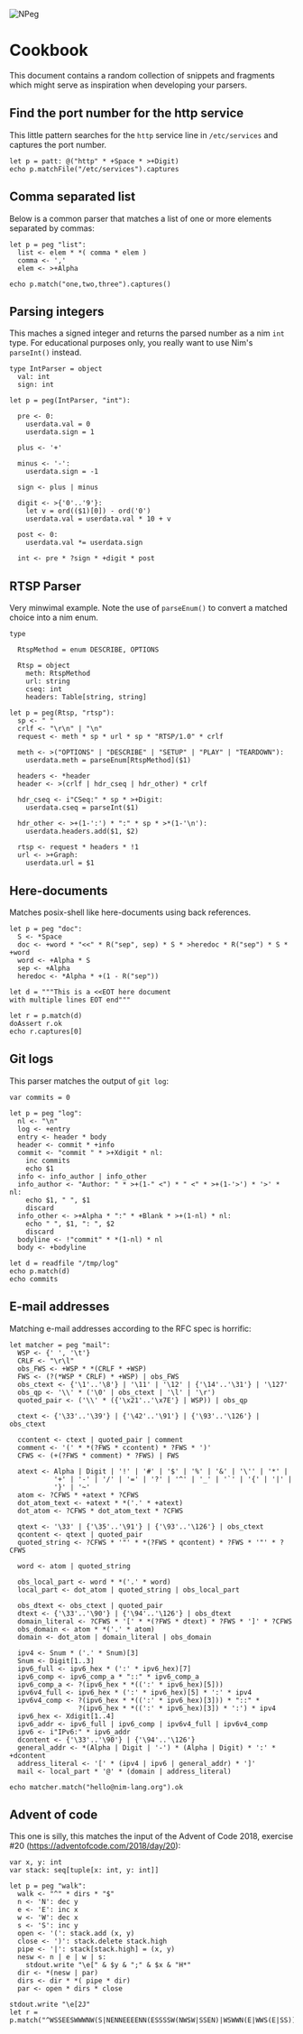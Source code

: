 ![NPeg](/doc/npeg.png)

# Cookbook

This document contains a random collection of snippets and fragments which
might serve as inspiration when developing your parsers.


## Find the port number for the http service

This little pattern searches for the `http` service line in `/etc/services`
and captures the port number.

```
let p = patt: @("http" * +Space * >+Digit)
echo p.matchFile("/etc/services").captures
```

## Comma separated list

Below is a common parser that matches a list of one or more elements
separated by commas:

```
let p = peg "list":
  list <- elem * *( comma * elem )
  comma <- ','
  elem <- >+Alpha

echo p.match("one,two,three").captures()
```


## Parsing integers

This maches a signed integer and returns the parsed number as a nim `int `type.
For educational purposes only, you really want to use Nim's `parseInt()`
instead.

```
type IntParser = object
  val: int
  sign: int

let p = peg(IntParser, "int"):

  pre <- 0:
    userdata.val = 0
    userdata.sign = 1
  
  plus <- '+'
  
  minus <- '-':
    userdata.sign = -1
  
  sign <- plus | minus

  digit <- >{'0'..'9'}:
    let v = ord(($1)[0]) - ord('0')
    userdata.val = userdata.val * 10 + v

  post <- 0:
    userdata.val *= userdata.sign
  
  int <- pre * ?sign * +digit * post
```


## RTSP Parser

Very minwimal example. Note the use of `parseEnum()` to convert
a matched choice into a nim enum.

```
type

  RtspMethod = enum DESCRIBE, OPTIONS
  
  Rtsp = object
    meth: RtspMethod
    url: string
    cseq: int
    headers: Table[string, string]

let p = peg(Rtsp, "rtsp"):
  sp <- " "
  crlf <- "\r\n" | "\n"
  request <- meth * sp * url * sp * "RTSP/1.0" * crlf

  meth <- >("OPTIONS" | "DESCRIBE" | "SETUP" | "PLAY" | "TEARDOWN"):
    userdata.meth = parseEnum[RtspMethod]($1)

  headers <- *header
  header <- >(crlf | hdr_cseq | hdr_other) * crlf

  hdr_cseq <- i"CSeq:" * sp * >+Digit:
    userdata.cseq = parseInt($1)

  hdr_other <- >+(1-':') * ":" * sp * >*(1-'\n'):
    userdata.headers.add($1, $2)

  rtsp <- request * headers * !1
  url <- >+Graph:
    userdata.url = $1
```


## Here-documents

Matches posix-shell like here-documents using back references.

```
let p = peg "doc":
  S <- *Space
  doc <- +word * "<<" * R("sep", sep) * S * >heredoc * R("sep") * S * +word
  word <- +Alpha * S
  sep <- +Alpha
  heredoc <- *Alpha * +(1 - R("sep"))

let d = """This is a <<EOT here document
with multiple lines EOT end"""

let r = p.match(d)
doAssert r.ok
echo r.captures[0]
```

## Git logs

This parser matches the output of `git log`:

```
var commits = 0

let p = peg "log":
  nl <- "\n"
  log <- +entry
  entry <- header * body
  header <- commit * +info
  commit <- "commit " * >+Xdigit * nl:
    inc commits
    echo $1
  info <- info_author | info_other
  info_author <- "Author: " * >+(1-" <") * " <" * >+(1-'>') * '>' * nl:
    echo $1, " ", $1
    discard
  info_other <- >+Alpha * ":" * +Blank * >+(1-nl) * nl:
    echo " ", $1, ": ", $2
    discard
  bodyline <- !"commit" * *(1-nl) * nl
  body <- +bodyline

let d = readfile "/tmp/log"
echo p.match(d)
echo commits
```


## E-mail addresses

Matching e-mail addresses according to the RFC spec is horrific:

```
let matcher = peg "mail":
  WSP <- {' ', '\t'}
  CRLF <- "\r\l"
  obs_FWS <- +WSP * *(CRLF * +WSP)
  FWS <- (?(*WSP * CRLF) * +WSP) | obs_FWS
  obs_ctext <- {'\1'..'\8'} | '\11' | '\12' | {'\14'..'\31'} | '\127'
  obs_qp <- '\\' * ('\0' | obs_ctext | '\l' | '\r')
  quoted_pair <- ('\\' * ({'\x21'..'\x7E'} | WSP)) | obs_qp

  ctext <- {'\33'..'\39'} | {'\42'..'\91'} | {'\93'..'\126'} | obs_ctext

  ccontent <- ctext | quoted_pair | comment
  comment <- '(' * *(?FWS * ccontent) * ?FWS * ')'
  CFWS <- (+(?FWS * comment) * ?FWS) | FWS

  atext <- Alpha | Digit | '!' | '#' | '$' | '%' | '&' | '\'' | '*' |
           '+' | '-' | '/' | '=' | '?' | '^' | '_' | '`' | '{' | '|' |
           '}' | '~'
  atom <- ?CFWS * +atext * ?CFWS
  dot_atom_text <- +atext * *('.' * +atext)
  dot_atom <- ?CFWS * dot_atom_text * ?CFWS

  qtext <- '\33' | {'\35'..'\91'} | {'\93'..'\126'} | obs_ctext
  qcontent <- qtext | quoted_pair
  quoted_string <- ?CFWS * '"' * *(?FWS * qcontent) * ?FWS * '"' * ?CFWS

  word <- atom | quoted_string

  obs_local_part <- word * *('.' * word)
  local_part <- dot_atom | quoted_string | obs_local_part

  obs_dtext <- obs_ctext | quoted_pair
  dtext <- {'\33'..'\90'} | {'\94'..'\126'} | obs_dtext
  domain_literal <- ?CFWS * '[' * *(?FWS * dtext) * ?FWS * ']' * ?CFWS
  obs_domain <- atom * *('.' * atom)
  domain <- dot_atom | domain_literal | obs_domain

  ipv4 <- Snum * ('.' * Snum)[3]
  Snum <- Digit[1..3]
  ipv6_full <- ipv6_hex * (':' * ipv6_hex)[7]
  ipv6_comp <- ipv6_comp_a * "::" * ipv6_comp_a
  ipv6_comp_a <- ?(ipv6_hex * *((':' * ipv6_hex)[5])) 
  ipv6v4_full <- ipv6_hex * (':' * ipv6_hex)[5] * ':' * ipv4
  ipv6v4_comp <- ?(ipv6_hex * *((':' * ipv6_hex)[3])) * "::" *
                 ?(ipv6_hex * *((':' * ipv6_hex)[3]) * ':') * ipv4
  ipv6_hex <- Xdigit[1..4]
  ipv6_addr <- ipv6_full | ipv6_comp | ipv6v4_full | ipv6v4_comp
  ipv6 <- i"IPv6:" * ipv6_addr
  dcontent <- {'\33'..'\90'} | {'\94'..'\126'}
  general_addr <- *(Alpha | Digit | '-') * (Alpha | Digit) * ':' * +dcontent
  address_literal <- '[' * (ipv4 | ipv6 | general_addr) * ']'
  mail <- local_part * '@' * (domain | address_literal)

echo matcher.match("hello@nim-lang.org").ok
```


## Advent of code

This one is silly, this matches the input of the Advent of Code 2018,
exercise #20 (https://adventofcode.com/2018/day/20):

```
var x, y: int
var stack: seq[tuple[x: int, y: int]]

let p = peg "walk":
  walk <- "^" * dirs * "$"
  n <- 'N': dec y
  e <- 'E': inc x
  w <- 'W': dec x
  s <- 'S': inc y
  open <- '(': stack.add (x, y)
  close <- ')': stack.delete stack.high
  pipe <- '|': stack[stack.high] = (x, y)
  nesw <- n | e | w | s:
    stdout.write "\e[" & $y & ";" & $x & "H*"
  dir <- *(nesw | par)
  dirs <- dir * *( pipe * dir)
  par <- open * dirs * close

stdout.write "\e[2J"
let r = p.match("^WSSEESWWWNW(S|NENNEEEENN(ESSSSW(NWSW|SSEN)|WSWWN(E|WWS(E|SS))))$")
```
